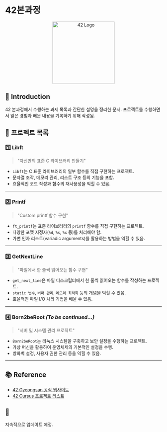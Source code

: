 # 42본과정

<p align="center">
  <img src="https://upload.wikimedia.org/wikipedia/commons/8/8d/42_Logo.svg" alt="42 Logo" width="200"/>
</p>

## 📌 Introduction
42 본과정에서 수행하는 과제 목록과 간단한 설명을 정리한 문서. 프로젝트를 수행하면서 얻은 경험과 배운 내용을 기록하기 위해 작성됨.

## 🚀 프로젝트 목록

### 1️⃣ Libft
> "자신만의 표준 C 라이브러리 만들기"

- `Libft`는 C 표준 라이브러리의 일부 함수를 직접 구현하는 프로젝트.
- 문자열 조작, 메모리 관리, 리스트 구조 등의 기능을 포함.
- 효율적인 코드 작성과 함수의 재사용성을 익힐 수 있음.

---

### 2️⃣ Printf
> "Custom printf 함수 구현"

- `ft_printf`는 표준 라이브러리의 `printf` 함수를 직접 구현하는 프로젝트.
- 다양한 포맷 지정자(`%d`, `%s`, `%x` 등)를 처리해야 함.
- 가변 인자 리스트(variadic arguments)를 활용하는 방법을 익힐 수 있음.

---

### 3️⃣ GetNextLine
> "파일에서 한 줄씩 읽어오는 함수 구현"

- `get_next_line`은 파일 디스크립터에서 한 줄씩 읽어오는 함수를 작성하는 프로젝트.
- `static 변수`, `버퍼 관리`, `메모리 최적화` 등의 개념을 익힐 수 있음.
- 효율적인 파일 I/O 처리 기법을 배울 수 있음.

---

### 4️⃣ Born2beRoot *(To be continued...)*
> "서버 및 시스템 관리 프로젝트"

- `Born2beRoot`는 리눅스 시스템을 구축하고 보안 설정을 수행하는 프로젝트.
- 가상 머신을 활용하여 운영체제의 기본적인 설정을 수행.
- 방화벽 설정, 사용자 권한 관리 등을 익힐 수 있음.

---

## 📚 Reference
- [42 Gyeongsan 공식 웹사이트](https://42gyeongsan.kr/)
- [42 Cursus 프로젝트 리스트](https://github.com/42School)

## 📌
지속적으로 업데이트 예정.

